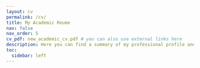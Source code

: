 ```yaml
---
layout: cv
permalink: /cv/
title: My Academic Reume
nav: false
nav_order: 5
cv_pdf: new_academic_cv.pdf # you can also use external links here
description: Here you can find a summary of my professional profile and expertise as a scientific researcher and R&D engineer.
toc:
  sidebar: left
---
```

